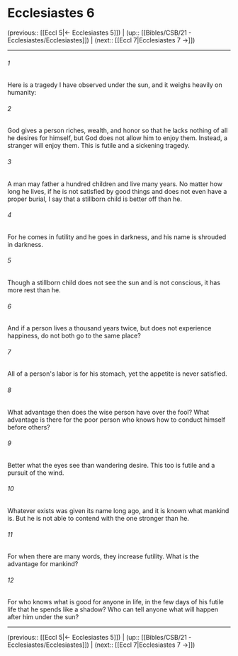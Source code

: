 # Ecclesiastes 6

(previous:: [[Eccl 5|← Ecclesiastes 5]]) | (up:: [[Bibles/CSB/21 - Ecclesiastes/Ecclesiastes]]) | (next:: [[Eccl 7|Ecclesiastes 7 →]])

***


###### 1 
Here is a tragedy I have observed under the sun, and it weighs heavily on humanity: 

###### 2 
God gives a person riches, wealth, and honor so that he lacks nothing of all he desires for himself, but God does not allow him to enjoy them. Instead, a stranger will enjoy them. This is futile and a sickening tragedy. 

###### 3 
A man may father a hundred children and live many years. No matter how long he lives, if he is not satisfied by good things and does not even have a proper burial, I say that a stillborn child is better off than he. 

###### 4 
For he comes in futility and he goes in darkness, and his name is shrouded in darkness. 

###### 5 
Though a stillborn child does not see the sun and is not conscious, it has more rest than he. 

###### 6 
And if a person lives a thousand years twice, but does not experience happiness, do not both go to the same place? 

###### 7 
All of a person's labor is for his stomach, yet the appetite is never satisfied. 

###### 8 
What advantage then does the wise person have over the fool? What advantage is there for the poor person who knows how to conduct himself before others? 

###### 9 
Better what the eyes see than wandering desire. This too is futile and a pursuit of the wind. 

###### 10 
Whatever exists was given its name long ago, and it is known what mankind is. But he is not able to contend with the one stronger than he. 

###### 11 
For when there are many words, they increase futility. What is the advantage for mankind? 

###### 12 
For who knows what is good for anyone in life, in the few days of his futile life that he spends like a shadow? Who can tell anyone what will happen after him under the sun?

***

(previous:: [[Eccl 5|← Ecclesiastes 5]]) | (up:: [[Bibles/CSB/21 - Ecclesiastes/Ecclesiastes]]) | (next:: [[Eccl 7|Ecclesiastes 7 →]])
